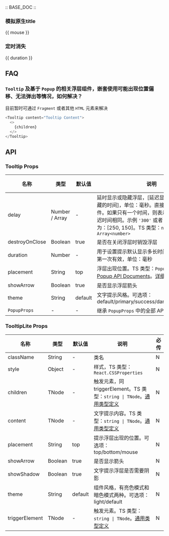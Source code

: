 :: BASE_DOC ::

### 模拟原生title

{{ mouse }}

### 定时消失

{{ duration }}

## FAQ

### `Tooltip` 及基于 `Popup` 的相关浮层组件，嵌套使用可能出现位置偏移、无法弹出等情况，如何解决？

目前暂时可通过 `Fragment` 或者其他 `HTML` 元素来解决

```js
<Tooltip content="Tooltip Content">
  <>
    {children}
  </>
</Tooltip>
```

## API
### Tooltip Props

名称 | 类型 | 默认值 | 说明 | 必传
-- | -- | -- | -- | --
delay | Number / Array | - | 延时显示或隐藏浮层，[延迟显示的时间，延迟隐藏的时间]，单位：毫秒。直接透传到 Popup 组件。如果只有一个时间，则表示显示和隐藏的延迟时间相同。示例 `'300'` 或者 `[200, 200]`。默认为：[250, 150]。TS 类型：`number \| Array<number>` | N
destroyOnClose | Boolean | true | 是否在关闭浮层时销毁浮层 | N
duration | Number | - | 用于设置提示默认显示多长时间之后消失，初始第一次有效，单位：毫秒 | N
placement | String | top | 浮层出现位置。TS 类型：`PopupPlacement`，[Popup API Documents](./popup?tab=api)。[详细类型定义](https://github.com/Tencent/tdesign-react/blob/develop/packages/components/tooltip/type.ts) | N
showArrow | Boolean | true | 是否显示浮层箭头 | N
theme | String | default | 文字提示风格。可选项：default/primary/success/danger/warning/light | N
`PopupProps` | \- | - | 继承 `PopupProps` 中的全部 API | N

### TooltipLite Props

名称 | 类型 | 默认值 | 说明 | 必传
-- | -- | -- | -- | --
className | String | - | 类名 | N
style | Object | - | 样式，TS 类型：`React.CSSProperties` | N
children | TNode | - | 触发元素，同 triggerElement。TS 类型：`string \| TNode`。[通用类型定义](https://github.com/Tencent/tdesign-react/blob/develop/packages/components/common.ts) | N
content | TNode | - | 文字提示内容。TS 类型：`string \| TNode`。[通用类型定义](https://github.com/Tencent/tdesign-react/blob/develop/packages/components/common.ts) | N
placement | String | top | 提示浮层出现的位置。可选项：top/bottom/mouse | N
showArrow | Boolean | true | 是否显示箭头 | N
showShadow | Boolean | true | 文字提示浮层是否需要阴影 | N
theme | String | default | 组件风格，有亮色模式和暗色模式两种。可选项：light/default | N
triggerElement | TNode | - | 触发元素。TS 类型：`string \| TNode`。[通用类型定义](https://github.com/Tencent/tdesign-react/blob/develop/packages/components/common.ts) | N
